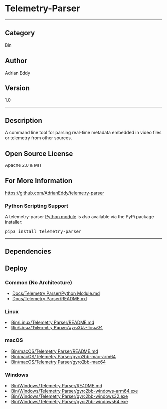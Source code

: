 # Telemetry-Parser
___

## Category
Bin

## Author
Adrian Eddy

## Version
1.0

___

## Description
<p>A command line tool for parsing real-time metadata embedded in video files or telemetry from other sources.</p>

<h2>Open Source License</h2>
<p>Apache 2.0 & MIT</p>

<h2>For More Information</h2>
<p><a href="https://github.com/AdrianEddy/telemetry-parser">https://github.com/AdrianEddy/telemetry-parser</a></p>

<h3>Python Scripting Support</h3>

<p>A telemetry-parser <a href="https://github.com/AdrianEddy/telemetry-parser/tree/master/bin/python-module">Python module</a> is also available via the PyPi package installer:</p>
<pre>pip3 install telemetry-parser</pre>


___

## Dependencies

## Deploy

### Common (No Architecture)

<ul>
<li><a href="https://gitlab.com/WeSuckLess/Reactor/-/blob/master/Atoms/com.AdrianEddy.TelemetryParser/Docs/Telemetry Parser/Python Module.md?ref_type=heads">Docs/Telemetry Parser/Python Module.md</a></li>
<li><a href="https://gitlab.com/WeSuckLess/Reactor/-/blob/master/Atoms/com.AdrianEddy.TelemetryParser/Docs/Telemetry Parser/README.md?ref_type=heads">Docs/Telemetry Parser/README.md</a></li>
</ul>

### Linux

<li><a href="https://gitlab.com/WeSuckLess/Reactor/-/blob/master/Atoms/com.AdrianEddy.TelemetryParser/Linux/Bin/Linux/Telemetry Parser/README.md?ref_type=heads">Bin/Linux/Telemetry Parser/README.md</a></li>
<li><a href="https://gitlab.com/WeSuckLess/Reactor/-/blob/master/Atoms/com.AdrianEddy.TelemetryParser/Linux/Bin/Linux/Telemetry Parser/gyro2bb-linux64?ref_type=heads">Bin/Linux/Telemetry Parser/gyro2bb-linux64</a></li>

### macOS

<li><a href="https://gitlab.com/WeSuckLess/Reactor/-/blob/master/Atoms/com.AdrianEddy.TelemetryParser/Mac/Bin/macOS/Telemetry Parser/README.md?ref_type=heads">Bin/macOS/Telemetry Parser/README.md</a></li>
<li><a href="https://gitlab.com/WeSuckLess/Reactor/-/blob/master/Atoms/com.AdrianEddy.TelemetryParser/Mac/Bin/macOS/Telemetry Parser/gyro2bb-mac-arm64?ref_type=heads">Bin/macOS/Telemetry Parser/gyro2bb-mac-arm64</a></li>
<li><a href="https://gitlab.com/WeSuckLess/Reactor/-/blob/master/Atoms/com.AdrianEddy.TelemetryParser/Mac/Bin/macOS/Telemetry Parser/gyro2bb-mac64?ref_type=heads">Bin/macOS/Telemetry Parser/gyro2bb-mac64</a></li>

### Windows

<li><a href="https://gitlab.com/WeSuckLess/Reactor/-/blob/master/Atoms/com.AdrianEddy.TelemetryParser/Windows/Bin/Windows/Telemetry Parser/README.md?ref_type=heads">Bin/Windows/Telemetry Parser/README.md</a></li>
<li><a href="https://gitlab.com/WeSuckLess/Reactor/-/blob/master/Atoms/com.AdrianEddy.TelemetryParser/Windows/Bin/Windows/Telemetry Parser/gyro2bb-windows-arm64.exe?ref_type=heads">Bin/Windows/Telemetry Parser/gyro2bb-windows-arm64.exe</a></li>
<li><a href="https://gitlab.com/WeSuckLess/Reactor/-/blob/master/Atoms/com.AdrianEddy.TelemetryParser/Windows/Bin/Windows/Telemetry Parser/gyro2bb-windows32.exe?ref_type=heads">Bin/Windows/Telemetry Parser/gyro2bb-windows32.exe</a></li>
<li><a href="https://gitlab.com/WeSuckLess/Reactor/-/blob/master/Atoms/com.AdrianEddy.TelemetryParser/Windows/Bin/Windows/Telemetry Parser/gyro2bb-windows64.exe?ref_type=heads">Bin/Windows/Telemetry Parser/gyro2bb-windows64.exe</a></li>
